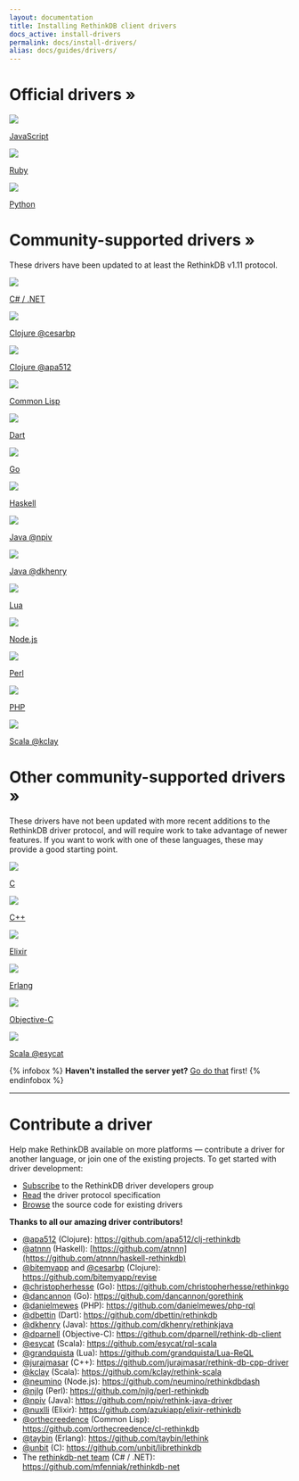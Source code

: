 ```yaml
---
layout: documentation
title: Installing RethinkDB client drivers
docs_active: install-drivers
permalink: docs/install-drivers/
alias: docs/guides/drivers/
---
```


<div class="icon-box-category">
    <h1>Official drivers &raquo;</h1>
    <a class="icon-box driver-language" href="javascript/">
        <img src="/assets/images/docs/driver-languages/javascript.png" />
        <p class="name">JavaScript</p>
    </a>
    <a class="icon-box driver-language" href="ruby/">
        <img src="/assets/images/docs/driver-languages/ruby.png" />
        <p class="name">Ruby</p>
    </a>
    <a class="icon-box driver-language" href="python/">
        <img src="/assets/images/docs/driver-languages/python.png" />
        <p class="name">Python</p>
    </a>
</div>

<div class="icon-box-category">
    <h1>Community-supported drivers &raquo;</h1>
    <p>These drivers have been updated to at least the RethinkDB v1.11 protocol.</p>
    <a class="mini icon-box driver-language" href="https://github.com/mfenniak/rethinkdb-net">
        <img src="/assets/images/docs/driver-languages/csharp.png" />
        <p class="name">C# / .NET</p>
    </a>
    <a class="mini icon-box driver-language" href="https://github.com/bitemyapp/revise">
        <img src="/assets/images/docs/driver-languages/clojure.png" />
        <p class="name smaller-font">Clojure <span class="driver-author">@cesarbp</span></p>
    </a>
    <a class="mini icon-box driver-language" href="https://github.com/apa512/clj-rethinkdb">
        <img src="/assets/images/docs/driver-languages/clojure.png" />
        <p class="name smaller-font">Clojure <span class="driver-author">@apa512</span></p>
    </a>
    <a class="mini icon-box driver-language" href="https://github.com/orthecreedence/cl-rethinkdb">
        <img src="/assets/images/docs/driver-languages/commonlisp.png" />
        <p class="name smaller-font">Common Lisp</p>
    </a>
    <a class="mini icon-box driver-language" href="https://github.com/dbettin/rethinkdb">
        <img src="/assets/images/docs/driver-languages/dart.png" />
        <p class="name smaller-font">Dart</p>
    </a>
    <a class="mini icon-box driver-language" href="https://github.com/dancannon/gorethink">
        <img src="/assets/images/docs/driver-languages/go.png" />
        <p class="name">Go</p>
    </a>
    <a class="mini icon-box driver-language" href="http://hackage.haskell.org/package/rethinkdb">
        <img src="/assets/images/docs/driver-languages/haskell.png" />
        <p class="name">Haskell</p>
    </a>
    <a class="mini icon-box driver-language" href="https://github.com/npiv/rethink-java-driver">
        <img src="/assets/images/docs/driver-languages/java.png" />
        <p class="name">Java <span class="driver-author">@npiv</span></p>
    </a>
    <a class="mini icon-box driver-language" href="https://github.com/dkhenry/rethinkjava">
        <img src="/assets/images/docs/driver-languages/java.png" />
        <p class="name">Java <span class="driver-author">@dkhenry</span></p>
    </a>
    <a class="mini icon-box driver-language" href="https://github.com/grandquista/Lua-ReQL">
        <img src="/assets/images/docs/driver-languages/lua.png" />
        <p class="name">Lua</p>
    </a>
    <a class="mini icon-box driver-language" href="https://github.com/neumino/rethinkdbdash">
        <img src="/assets/images/docs/driver-languages/nodejs.png" />
        <p class="name">Node.js</p>
    </a>
    <a class="mini icon-box driver-language" href="https://github.com/njlg/perl-rethinkdb">
        <img src="/assets/images/docs/driver-languages/perl.png" />
        <p class="name">Perl</p>
    </a>
    <a class="mini icon-box driver-language" href="http://danielmewes.github.io/php-rql/">
        <img src="/assets/images/docs/driver-languages/php.png" />
        <p class="name">PHP</p>
    </a>
    <a class="mini icon-box driver-language" href="https://github.com/kclay/rethink-scala">
        <img src="/assets/images/docs/driver-languages/scala.png" />
        <p class="name">Scala <span class="driver-author">@kclay</span></p>
    </a>
</div>

<div class="icon-box-category">
    <h1>Other community-supported drivers &raquo;</h1>
    <p>These drivers have not been updated with more recent additions to the RethinkDB driver protocol, and will require work to take advantage of newer features. If you want to work with one of these languages, these may provide a good starting point.</p>
    <a class="mini icon-box driver-language" href="https://github.com/unbit/librethinkdb">
        <img src="/assets/images/docs/driver-languages/c.png" />
        <p class="name">C</p>
    </a>
    <a class="mini icon-box driver-language" href="https://github.com/jurajmasar/rethink-db-cpp-driver">
        <img src="/assets/images/docs/driver-languages/cpp.png" />
        <p class="name">C++</p>
    </a>
    <a class="mini icon-box driver-language" href="https://github.com/azukiapp/elixir-rethinkdb">
        <img src="/assets/images/docs/driver-languages/elixir.png" />
        <p class="name">Elixir</p>
    </a>
    <a class="mini icon-box driver-language" href="https://github.com/taybin/lethink">
        <img src="/assets/images/docs/driver-languages/erlang.png" />
        <p class="name">Erlang</p>
    </a>
    <a class="mini icon-box driver-language" href="https://github.com/dparnell/rethink-db-client">
        <img src="/assets/images/docs/driver-languages/objc.png" />
        <p class="name">Objective-C</p>
    </a>
    <a class="mini icon-box driver-language" href="https://github.com/esycat/rql-scala">
        <img src="/assets/images/docs/driver-languages/scala.png" />
        <p class="name">Scala <span class="driver-author">@esycat</span></p>
    </a>
</div>


{% infobox %}
    __Haven't installed the server yet?__ [Go do that](/install) first!
{% endinfobox %}

---

# Contribute a driver #

Help make RethinkDB available on more platforms &mdash; contribute a
driver for another language, or join one of the existing projects. To
get started with driver development:

- [Subscribe](https://groups.google.com/forum/?fromgroups=#!forum/rethinkdb-dev) to the RethinkDB driver developers group
- [Read](/docs/driver-spec/) the driver protocol specification
- [Browse](https://github.com/rethinkdb/rethinkdb/tree/v{{site.version.major}}.x/drivers) the source code for existing drivers

__Thanks to all our amazing driver contributors!__

- [@apa512](https://github.com/apa512) (Clojure): <https://github.com/apa512/clj-rethinkdb>
- [@atnnn](https://github.com/atnnn) (Haskell): [https://github.com/atnnn](https://github.com/atnnn/haskell-rethinkdb)
- [@bitemyapp](https://github.com/bitemyapp) and [@cesarbp](https://github.com/cesarbp) (Clojure): <https://github.com/bitemyapp/revise>
- [@christopherhesse](https://github.com/christopherhesse) (Go): <https://github.com/christopherhesse/rethinkgo>
- [@dancannon](https://github.com/dancannon) (Go): <https://github.com/dancannon/gorethink>
- [@danielmewes](https://github.com/danielmewes) (PHP): <https://github.com/danielmewes/php-rql>
- [@dbettin](https://github.com/dbettin) (Dart): <https://github.com/dbettin/rethinkdb>
- [@dkhenry](https://github.com/dkhenry) (Java): <https://github.com/dkhenry/rethinkjava>
- [@dparnell](https://github.com/dparnell) (Objective-C): <https://github.com/dparnell/rethink-db-client>
- [@esycat](https://github.com/esycat) (Scala): <https://github.com/esycat/rql-scala>
- [@grandquista](https://github.com/grandquista) (Lua): <https://github.com/grandquista/Lua-ReQL>
- [@jurajmasar](https://github.com/jurajmasar) (C++): <https://github.com/jurajmasar/rethink-db-cpp-driver>
- [@kclay](https://github.com/kclay) (Scala): <https://github.com/kclay/rethink-scala>
- [@neumino](https://github.com/neumino) (Node.js): <https://github.com/neumino/rethinkdbdash>
- [@njlg](https://github.com/njlg) (Perl): <https://github.com/njlg/perl-rethinkdb>
- [@npiv](https://github.com/npiv/) (Java): <https://github.com/npiv/rethink-java-driver>
- [@nuxlli](https://github.com/nuxlli) (Elixir): <https://github.com/azukiapp/elixir-rethinkdb>
- [@orthecreedence](https://github.com/orthecreedence) (Common Lisp): <https://github.com/orthecreedence/cl-rethinkdb>
- [@taybin](https://github.com/taybin) (Erlang): <https://github.com/taybin/lethink>
- [@unbit](https://github.com/unbit) (C): <https://github.com/unbit/librethinkdb>
- The [rethinkdb-net team](https://github.com/mfenniak/rethinkdb-net/graphs/contributors) (C# / .NET): <https://github.com/mfenniak/rethinkdb-net>
